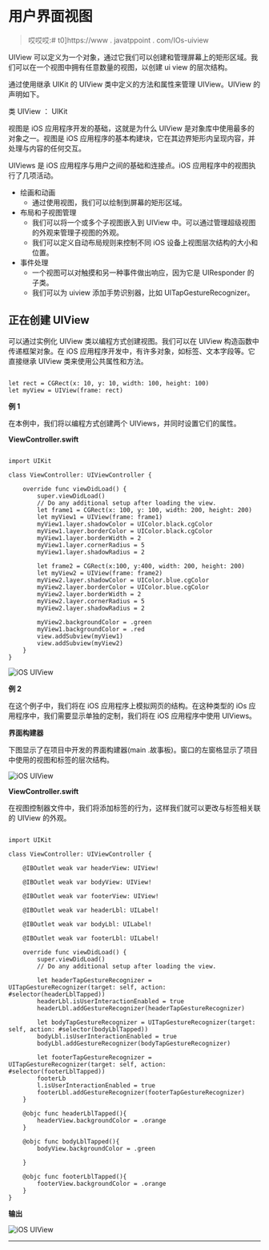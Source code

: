 # 用户界面视图

> 哎哎哎:# t0]https://www . javatppoint . com/IOs-uiview

UIView 可以定义为一个对象，通过它我们可以创建和管理屏幕上的矩形区域。我们可以在一个视图中拥有任意数量的视图，以创建 ui view 的层次结构。

通过使用继承 UIKit 的 UIView 类中定义的方法和属性来管理 UIView。UIView 的声明如下。

类 UIView ： UIKit

视图是 iOS 应用程序开发的基础，这就是为什么 UIView 是对象库中使用最多的对象之一。视图是 iOS 应用程序的基本构建块，它在其边界矩形内呈现内容，并处理与内容的任何交互。

UIViews 是 iOS 应用程序与用户之间的基础和连接点。iOS 应用程序中的视图执行了几项活动。

*   绘画和动画
    *   通过使用视图，我们可以绘制到屏幕的矩形区域。
*   布局和子视图管理
    *   我们可以将一个或多个子视图嵌入到 UIView 中。可以通过管理超级视图的外观来管理子视图的外观。
    *   我们可以定义自动布局规则来控制不同 iOS 设备上视图层次结构的大小和位置。
*   事件处理
    *   一个视图可以对触摸和另一种事件做出响应，因为它是 UIResponder 的子类。
    *   我们可以为 uiview 添加手势识别器，比如 UITapGestureRecognizer。

## 正在创建 UIView

可以通过实例化 UIView 类以编程方式创建视图。我们可以在 UIView 构造函数中传递框架对象。在 iOS 应用程序开发中，有许多对象，如标签、文本字段等。它直接继承 UIView 类来使用公共属性和方法。

```

let rect = CGRect(x: 10, y: 10, width: 100, height: 100)
let myView = UIView(frame: rect)

```

**例 1**

在本例中，我们将以编程方式创建两个 UIViews，并同时设置它们的属性。

**ViewController.swift**

```

import UIKit

class ViewController: UIViewController {

    override func viewDidLoad() {
        super.viewDidLoad()
        // Do any additional setup after loading the view.
        let frame1 = CGRect(x: 100, y: 100, width: 200, height: 200)
        let myView1 = UIView(frame: frame1)
        myView1.layer.shadowColor = UIColor.black.cgColor
        myView1.layer.borderColor = UIColor.black.cgColor
        myView1.layer.borderWidth = 2
        myView1.layer.cornerRadius = 5
        myView1.layer.shadowRadius = 2

        let frame2 = CGRect(x:100, y:400, width: 200, height: 200)
        let myView2 = UIView(frame: frame2)
        myView2.layer.shadowColor = UIColor.blue.cgColor
        myView2.layer.borderColor = UIColor.blue.cgColor
        myView2.layer.borderWidth = 2
        myView2.layer.cornerRadius = 5
        myView2.layer.shadowRadius = 2

        myView2.backgroundColor = .green
        myView1.backgroundColor = .red
        view.addSubview(myView1)
        view.addSubview(myView2)
    }
}

```

![iOS UIView](../Images/19ad10c366d59bdbcda879b665467f0d.png)

**例 2**

在这个例子中，我们将在 iOS 应用程序上模拟网页的结构。在这种类型的 iOs 应用程序中，我们需要显示单独的定制，我们将在 iOS 应用程序中使用 UIViews。

**界面构建器**

下图显示了在项目中开发的界面构建器(main .故事板)。窗口的左窗格显示了项目中使用的视图和标签的层次结构。

![iOS UIView](../Images/359c1af75aad94a30e9e957bff45f0b6.png)

**ViewController.swift**

在视图控制器文件中，我们将添加标签的行为，这样我们就可以更改与标签相关联的 UIView 的外观。

```

import UIKit

class ViewController: UIViewController {

    @IBOutlet weak var headerView: UIView!

    @IBOutlet weak var bodyView: UIView!

    @IBOutlet weak var footerView: UIView!

    @IBOutlet weak var headerLbl: UILabel!

    @IBOutlet weak var bodyLbl: UILabel!

    @IBOutlet weak var footerLbl: UILabel!

    override func viewDidLoad() {
        super.viewDidLoad()
        // Do any additional setup after loading the view.

        let headerTapGestureRecognizer = UITapGestureRecognizer(target: self, action: #selector(headerLblTapped))
        headerLbl.isUserInteractionEnabled = true
        headerLbl.addGestureRecognizer(headerTapGestureRecognizer)

        let bodyTapGestureRecognizer = UITapGestureRecognizer(target: self, action: #selector(bodyLblTapped))
        bodyLbl.isUserInteractionEnabled = true
        bodyLbl.addGestureRecognizer(bodyTapGestureRecognizer)

        let footerTapGestureRecognizer = UITapGestureRecognizer(target: self, action: #selector(footerLblTapped))
        footerLb
		l.isUserInteractionEnabled = true
        footerLbl.addGestureRecognizer(footerTapGestureRecognizer)
    }

    @objc func headerLblTapped(){
        headerView.backgroundColor = .orange
    }

    @objc func bodyLblTapped(){
        bodyView.backgroundColor = .green

    }

    @objc func footerLblTapped(){
        footerView.backgroundColor = .orange
    }
}

```

**输出**

![iOS UIView](../Images/98bae6a83b0417af42821f7c225079af.png)

* * *